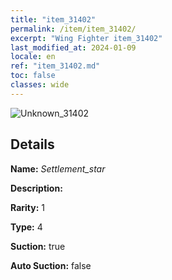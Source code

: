 ```yaml
---
title: "item_31402"
permalink: /item/item_31402/
excerpt: "Wing Fighter item_31402"
last_modified_at: 2024-01-09
locale: en
ref: "item_31402.md"
toc: false
classes: wide
---
```



 ![Unknown_31402](/images/item/Settlement_star_p.png)



## Details

 **Name:** *Settlement_star* 

 **Description:** 

 **Rarity:** 1 

 **Type:** 4 

 **Suction:** true 

 **Auto Suction:** false 



